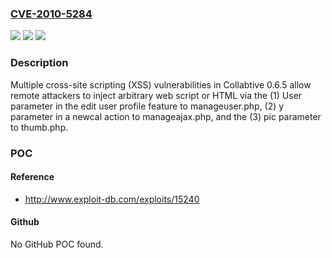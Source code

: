 ### [CVE-2010-5284](https://cve.mitre.org/cgi-bin/cvename.cgi?name=CVE-2010-5284)
![](https://img.shields.io/static/v1?label=Product&message=n%2Fa&color=blue)
![](https://img.shields.io/static/v1?label=Version&message=n%2Fa&color=blue)
![](https://img.shields.io/static/v1?label=Vulnerability&message=n%2Fa&color=brighgreen)

### Description

Multiple cross-site scripting (XSS) vulnerabilities in Collabtive 0.6.5 allow remote attackers to inject arbitrary web script or HTML via the (1) User parameter in the edit user profile feature to manageuser.php, (2) y parameter in a newcal action to manageajax.php, and the (3) pic parameter to thumb.php.

### POC

#### Reference
- http://www.exploit-db.com/exploits/15240

#### Github
No GitHub POC found.

